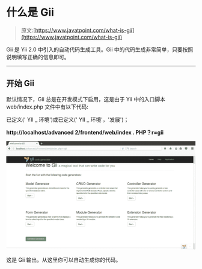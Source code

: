 # 什么是 Gii

> 原文:[https://www.javatpoint.com/what-is-gii](https://www.javatpoint.com/what-is-gii)

Gii 是 Yii 2.0 中引入的自动代码生成工具。Gii 中的代码生成非常简单，只要按照说明填写正确的信息即可。

* * *

## 开始 Gii

默认情况下，Gii 总是在开发模式下启用，这是由于 Yii 中的入口脚本 web/index.php 文件中有以下代码:

已定义(' YII _ 环境')或已定义(' YII _ 环境'，'发展')；

**http://localhost/advanced 2/frontend/web/index . PHP？r=gii**

![YII What is gii 1 ](img/dacb2d5ba95568ebf597e8d20c663616.png)

这是 Gii 输出。从这里你可以自动生成你的代码。